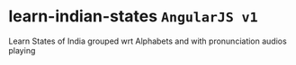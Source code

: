 # learn-indian-states `AngularJS v1`
Learn States of India grouped wrt Alphabets and with pronunciation audios playing
